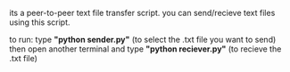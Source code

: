 its a peer-to-peer text file transfer script. you can send/recieve text files using this script.

to run: type <b>"python sender.py"</b> (to select the .txt file you want to send) then open another terminal and type <b>"python reciever.py"</b> (to recieve the .txt file)
